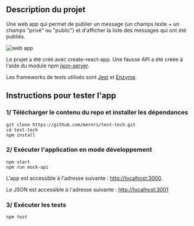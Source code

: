 ## Description du projet

Une web app qui permet de publier un message (un champs texte + un champs "privé" ou "public") et d'afficher la liste des messages qui ont été publiés.

![web app](https://i.ibb.co/N6HPdTc/Capture-d-e-cran-2019-06-19-a-12-17-29.png)

Le projet a été créé avec create-react-app.
Une fausse API a été créée à l'aide du module npm [json-server](https://www.npmjs.com/package/json-server).

Les frameworks de tests utilisés sont [Jest](https://jestjs.io/r) et [Enzyme](https://airbnb.io/enzyme/).

## Instructions pour tester l'app

### 1/ Télécharger le contenu du repo et installer les dépendances 
~~~~
git clone https://github.com/mernri/test-tech.git
cd test-tech
npm install
~~~~

### 2/ Exécuter l'application en mode développement 
~~~~
npm start
npm run mock-api
~~~~


L'app est accessible à l'adresse suivante : [http://localhost:3000](http://localhost:3000).

Le JSON est accessible à l'adresse suivante : [http://localhost:3001](http://localhost:3001) 


### 3/ Exécuter les tests 
```
npm test
```
